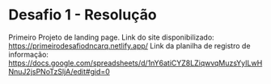# Desafio 1 - Resolução
Primeiro Projeto de landing page.
Link do site disponibilizado: https://primeirodesafiodncarq.netlify.app/
Link da planilha de registro de informação: https://docs.google.com/spreadsheets/d/1nY6atiCYZ8LZiqwvqMuzsYyILwHNnuJ2jsPNoTzSljA/edit#gid=0
